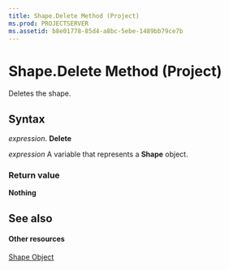 ```yaml
---
title: Shape.Delete Method (Project)
ms.prod: PROJECTSERVER
ms.assetid: b8e01778-85d4-a8bc-5ebe-1489bb79ce7b
---
```



# Shape.Delete Method (Project)
Deletes the shape.

## Syntax

 _expression_. **Delete**

 _expression_ A variable that represents a **Shape** object.


### Return value

 **Nothing**


## See also


#### Other resources


[Shape Object](shape-object-project.md)
